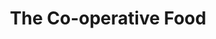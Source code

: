 ---
title: "The Co-operative Food"
url: /brighton/the-co-operative-food-warren-way/
shop: convenience
---